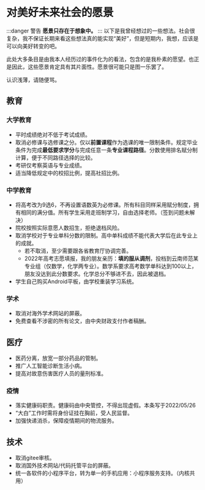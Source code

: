 # 对美好未来社会的愿景
:::danger 警告
**愿景只存在于想象中。**
:::
以下是我曾经想过的一些想法。社会很复杂，我不保证长期来看这些想法真的能实现“美好”，但是短期内，我想，应该是可以向美好转变的吧。

此处大多条目是由我本人经历过的事件化为的看法，包含的是我朴素的愿望。也正是因此，这些愿景肯定具有其片面性。愿景很可能只是图一乐罢了。

认识浅薄，请随便骂。
## 教育
### 大学教育
* 平时成绩绝对不低于考试成绩。
* 取消必修课与选修课之分。仅以**前置课程**作为选课的唯一限制条件。规定毕业条件为完成**最低要求学分**与完成任意一条**专业课程路径**。分数使用排名赋分制计算，便于不同路径选择的比较。
* 考研仅考察英语与专业成绩。
* 适当降低规定中的校招比例，提高社招比例。
### 中学教育
* 将高考改为9选6，不再设置语数英为必修课。所有科目同样采用赋分制度，拥有相同的满分值。所有学生采用走班制学习，自由选择老师。（签到问题未解决）
* 院校按照实际意愿人数招生，拒绝退档风险。
* 取消学校对于专业单科分数的限制。高中单科成绩不能代表大学后在此专业上的成就。
    * 若不取消，至少需要跟各省教育厅协调完善。
    * <span class="heimu" title="你知道的太多了">2022年高考志愿填报，我的朋友亲历：**填的服从调剂**，投档到云南师范某专业组（仅数学，化学两专业）。数学系要求高考数学单科达到100以上，朋友没达到此分数要求。化学总分不够进不去，因此被退档。</span>
* 学生自己购买Android平板，由学校重装学习系统。
### 学术
* 取消对海外学术网站的屏蔽。
* 免费查看不涉密的所有论文，由中央财政支付作者稿酬。
## 医疗
* 医药分离，放宽一部分药品的管制。
* 推广人工智能诊断生活小病。
* 提高对故意伤害医疗人员的量刑标准。
### 疫情
* 落实健康码职责。健康码由中央管控，不得出现虚假。<span class="heimu" title="你知道的太多了">本条写于2022/05/26</span><!-- * 阳性患者居家隔离。为防止阳性患者外出，一切密闭空间进入需登记健康码，红码禁止入内。没有条件在家隔离的， -->
* “大白”工作时需将身份证挂在胸前，受人民监督。
* 加强快递消杀，保障疫情期间的物流服务。
## 技术
* 取消gitee审核。
* 取消国外技术网站/代码托管平台的屏蔽。
* 统一各软件的小程序平台，转为单一的手机应用：小程序服务支持。（内核共用）